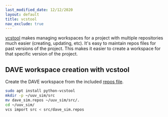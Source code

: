 ```yaml
---
last_modified_date: 12/12/2020
layout: default
title: vcstool
nav_exclude: true
---
```


[vcstool](https://github.com/dirk-thomas/vcstool) makes managing workspaces for a project with multiple repositories much easier (creating, updating, etc).
It's easy to maintain repos files for past versions of the project. This makes it easier to create a workspace for that specific version of the project.

## DAVE workspace creation with vcstool

Create the DAVE workspace from the included [repos file](https://github.com/Field-Robotics-Lab/dave/blob/master/extras/repos/dave_sim.repos).

  ```bash
  sudo apt install python-vcstool
  mkdir -p ~/uuv_sim/src
  mv dave_sim.repos ~/uuv_sim/src/.
  cd ~/uuv_sim/
  vcs import src < src/dave_sim.repos
  ```